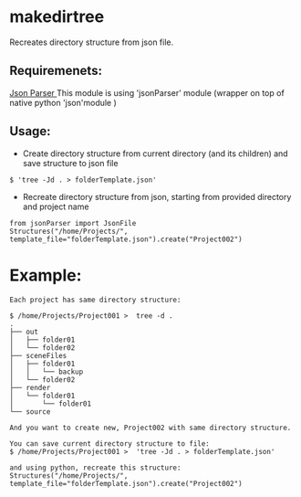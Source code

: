 # makedirtree
Recreates directory structure from json file.

## Requiremenets:
[Json Parser ](https://github.com/tmdag/jsonParser)
This module is using 'jsonParser' module (wrapper on top of native python 'json'module )

## Usage:

- Create directory structure from current directory (and its children) and save structure to json file
```
$ 'tree -Jd . > folderTemplate.json'
```
- Recreate directory structure from json, starting from provided directory and project name
```
from jsonParser import JsonFile
Structures("/home/Projects/", template_file="folderTemplate.json").create("Project002")
```

# Example:
```
Each project has same directory structure:

$ /home/Projects/Project001 >  tree -d .
.
├── out
│   ├── folder01
│   └── folder02
├── sceneFiles
│   ├── folder01
│   │   └── backup
│   └── folder02
├── render
│   └── folder01
│       └── folder01
└── source

And you want to create new, Project002 with same directory structure.

You can save current directory structure to file:
$ /home/Projects/Project001 >  'tree -Jd . > folderTemplate.json'

and using python, recreate this structure:
Structures("/home/Projects/", template_file="folderTemplate.json").create("Project002")
```
